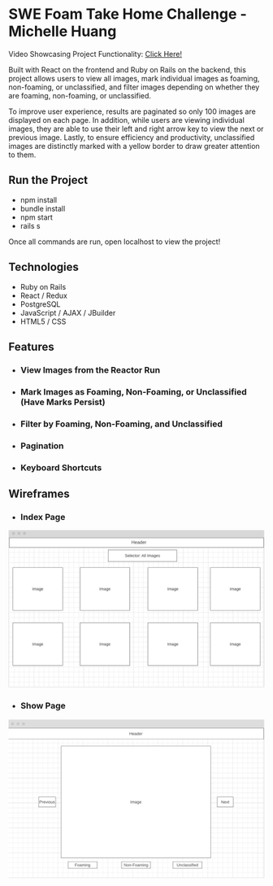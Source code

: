 # SWE Foam Take Home Challenge - Michelle Huang

Video Showcasing Project Functionality: [Click Here!](https://www.loom.com/share/255024f249064560b751205cc3cefe91)

Built with React on the frontend and Ruby on Rails on the backend, this project allows users to view all images, mark individual images as foaming, non-foaming, or unclassified, and filter images depending on whether they are foaming, non-foaming, or unclassified. 

To improve user experience, results are paginated so only 100 images are displayed on each page. In addition, while users are viewing individual images, they are able to use their left and right arrow key to view the next or previous image. Lastly, to ensure efficiency and productivity, unclassified images are distinctly marked with a yellow border to draw greater attention to them.

## Run the Project
* npm install
* bundle install
* npm start
* rails s 

Once all commands are run, open localhost to view the project!
## Technologies
* Ruby on Rails
* React / Redux
* PostgreSQL
* JavaScript / AJAX / JBuilder
* HTML5 / CSS

## Features
* ### View Images from the Reactor Run

* ### Mark Images as Foaming, Non-Foaming, or Unclassified (Have Marks Persist)

* ### Filter by Foaming, Non-Foaming, and Unclassified

* ### Pagination
* ### Keyboard Shortcuts

## Wireframes
* ### Index Page
![](app/assets/images/readme_index.png)
* ### Show Page
![](app/assets/images/readme_show.png)